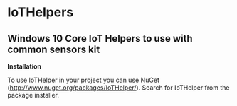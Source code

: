 # IoTHelpers

Windows 10 Core IoT Helpers to use with common sensors kit
---------------------------------------------------------
**Installation**

To use IoTHelper in your project you can use NuGet (http://www.nuget.org/packages/IoTHelper/).
Search for IoTHelper from the package installer.
